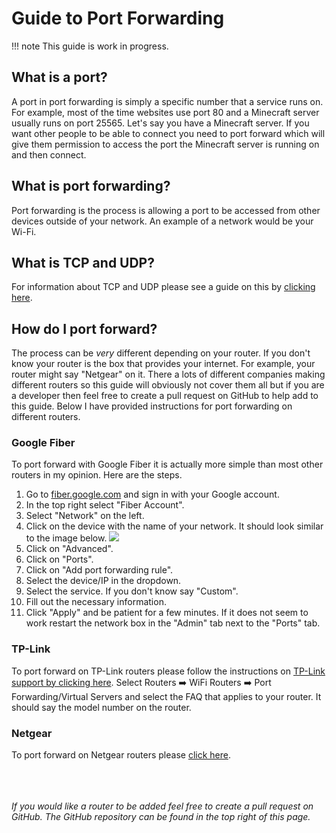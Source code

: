 # Guide to Port Forwarding
!!! note
    This guide is work in progress.

## What is a port?
A port in port forwarding is simply a specific number that a service runs on. For example, most of the time websites use port 80 and a Minecraft server usually runs on port 25565. Let's say you have a Minecraft server. If you want other people to be able to connect you need to port forward which will give them permission to access the port the Minecraft server is running on and then connect.

## What is port forwarding?
Port forwarding is the process is allowing a port to be accessed from other devices outside of your network. An example of a network would be your Wi-Fi.

## What is TCP and UDP?
For information about TCP and UDP please see a guide on this by [clicking here](https://www.howtogeek.com/190014/htg-explains-what-is-the-difference-between-tcp-and-udp/).

## How do I port forward?
The process can be _very_ different depending on your router. If you don't know your router is the box that provides your internet. For example, your router might say "Netgear" on it. There a lots of different companies making different routers so this guide will obviously not cover them all but if you are a developer then feel free to create a pull request on GitHub to help add to this guide. Below I have provided instructions for port forwarding on different routers.

### Google Fiber
To port forward with Google Fiber it is actually more simple than most other routers in my opinion. Here are the steps.

1. Go to [fiber.google.com](https://fiber.google.com) and sign in with your Google account.
2. In the top right select "Fiber Account".
3. Select "Network" on the left.
4. Click on the device with the name of your network. It should look similar to the image below.
![](https://ihateyo.ga/wny)
5. Click on "Advanced".
6. Click on "Ports".
7. Click on "Add port forwarding rule".
8. Select the device/IP in the dropdown.
9. Select the service. If you don't know say "Custom".
10. Fill out the necessary information.
11. Click "Apply" and be patient for a few minutes. If it does not seem to work restart the network box in the "Admin" tab next to the "Ports" tab.

### TP-Link
To port forward on TP-Link routers please follow the instructions on [TP-Link support by clicking here](https://www.tp-link.com/us/support/faq/). Select Routers :arrow_right: WiFi Routers :arrow_right: Port Forwarding/Virtual Servers and select the FAQ that applies to your router. It should say the model number on the router.

### Netgear
To port forward on Netgear routers please [click here](https://kb.netgear.com/24290/a).


<br/><br/><br/>
_If you would like a router to be added feel free to create a pull request on GitHub. The GitHub repository can be found in the top right of this page._
